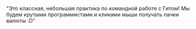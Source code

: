 "Это классная, небольшая практика по командной работе с Гитом! Мы будем крутыми программистами и кликами мыши получать пачки валюты :D"
